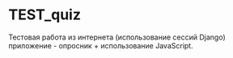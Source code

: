 # TEST_quiz
Тестовая работа из интернета (использование сессий Django) приложение - опросник + использование JavaScript.
